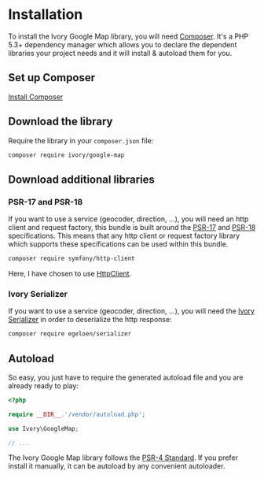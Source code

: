 # Installation

To install the Ivory Google Map library, you will need [Composer](http://getcomposer.org).  It's a PHP 5.3+ dependency 
manager which allows you to declare the dependent libraries your project needs and it will install & autoload them for 
you.

## Set up Composer

[Install Composer](https://getcomposer.org/)

## Download the library

Require the library in your `composer.json` file:

``` bash
composer require ivory/google-map
```

## Download additional libraries

### PSR-17 and PSR-18

If you want to use a service (geocoder, direction, ...), you will need an http client and request factory, this bundle is
built around the [PSR-17](https://www.php-fig.org/psr/psr-17/) and [PSR-18](https://www.php-fig.org/psr/psr-18/) specifications.
This means that any http client or request factory library which supports these specifications can be used within this bundle.

``` bash
composer require symfony/http-client
```

Here, I have chosen to use [HttpClient](https://github.com/symfony/http-client).

### Ivory Serializer

If you want to use a service (geocoder, direction, ...), you will need the 
[Ivory Serializer](https://github.com/egeloen/ivory-serializer) in order to deserialize the http response:

``` bash
composer require egeloen/serializer
```

## Autoload

So easy, you just have to require the generated autoload file and you are already ready to play:

``` php
<?php

require __DIR__.'/vendor/autoload.php';

use Ivory\GoogleMap;

// ...
```

The Ivory Google Map library follows the [PSR-4 Standard](http://www.php-fig.org/psr/psr-4/). 
If you prefer install it manually, it can be autoload by any convenient autoloader.
